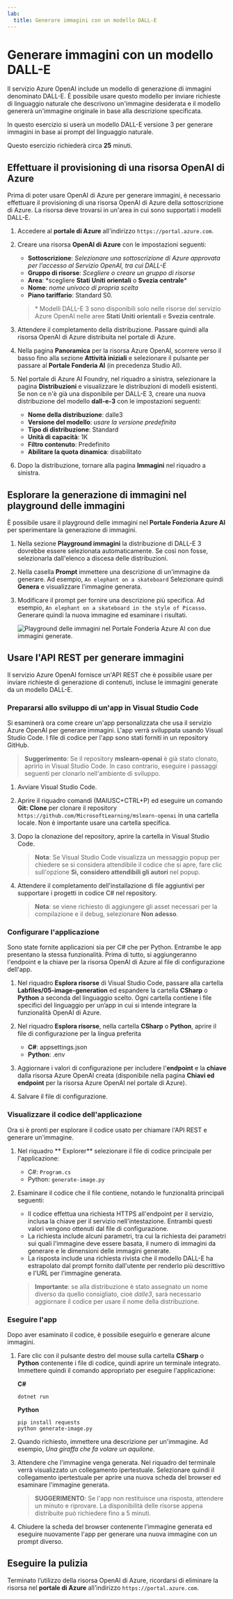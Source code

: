 ```yaml
---
lab:
  title: Generare immagini con un modello DALL-E
---
```


# Generare immagini con un modello DALL-E

Il servizio Azure OpenAI include un modello di generazione di immagini denominato DALL-E. È possibile usare questo modello per inviare richieste di linguaggio naturale che descrivono un'immagine desiderata e il modello genererà un'immagine originale in base alla descrizione specificata.

In questo esercizio si userà un modello DALL-E versione 3 per generare immagini in base ai prompt del linguaggio naturale.

Questo esercizio richiederà circa **25** minuti.

## Effettuare il provisioning di una risorsa OpenAI di Azure

Prima di poter usare OpenAI di Azure per generare immagini, è necessario effettuare il provisioning di una risorsa OpenAI di Azure della sottoscrizione di Azure. La risorsa deve trovarsi in un'area in cui sono supportati i modelli DALL-E.

1. Accedere al **portale di Azure** all'indirizzo `https://portal.azure.com`.
1. Creare una risorsa **OpenAI di Azure** con le impostazioni seguenti:
    - **Sottoscrizione**: *Selezionare una sottoscrizione di Azure approvata per l'accesso al Servizio OpenAI, tra cui DALL-E*
    - **Gruppo di risorse**: *Scegliere o creare un gruppo di risorse*
    - **Area**: *scegliere **Stati Uniti orientali** o **Svezia centrale**\*
    - **Nome**: *nome univoco di propria scelta*
    - **Piano tariffario**: Standard S0.

    > \* Modelli DALL-E 3 sono disponibili solo nelle risorse del servizio Azure OpenAI nelle aree **Stati Uniti orientali** e **Svezia centrale**.

1. Attendere il completamento della distribuzione. Passare quindi alla risorsa OpenAI di Azure distribuita nel portale di Azure.
1. Nella pagina **Panoramica** per la risorsa Azure OpenAI, scorrere verso il basso fino alla sezione **Attività iniziali** e selezionare il pulsante per passare al **Portale Fonderia AI** (in precedenza Studio AI).
1. Nel portale di Azure AI Foundry, nel riquadro a sinistra, selezionare la pagina **Distribuzioni** e visualizzare le distribuzioni di modelli esistenti. Se non ce n'è già una disponibile per DALL-E 3, creare una nuova distribuzione del modello **dall-e-3** con le impostazioni seguenti:
    - **Nome della distribuzione**: dalle3
    - **Versione del modello**: *usare la versione predefinita*
    - **Tipo di distribuzione**: Standard
    - **Unità di capacità**: 1K
    - **Filtro contenuto**: Predefinito
    - **Abilitare la quota dinamica**: disabilitato
1. Dopo la distribuzione, tornare alla pagina **Immagini** nel riquadro a sinistra.

## Esplorare la generazione di immagini nel playground delle immagini

È possibile usare il playground delle immagini nel **Portale Fonderia Azure AI** per sperimentare la generazione di immagini.

1. Nella sezione **Playground immagini** la distribuzione di DALL-E 3 dovrebbe essere selezionata automaticamente. Se così non fosse, selezionarla dall'elenco a discesa delle distribuzioni.
1. Nella casella **Prompt** immettere una descrizione di un'immagine da generare. Ad esempio, `An elephant on a skateboard` Selezionare quindi **Genera** e visualizzare l'immagine generata.

1. Modificare il prompt per fornire una descrizione più specifica. Ad esempio, `An elephant on a skateboard in the style of Picasso`. Generare quindi la nuova immagine ed esaminare i risultati.

    ![Playground delle immagini nel Portale Fonderia Azure AI con due immagini generate.](../media/images-playground-new-style.png)

## Usare l'API REST per generare immagini

Il servizio Azure OpenAI fornisce un'API REST che è possibile usare per inviare richieste di generazione di contenuti, incluse le immagini generate da un modello DALL-E.

### Prepararsi allo sviluppo di un'app in Visual Studio Code

Si esaminerà ora come creare un'app personalizzata che usa il servizio Azure OpenAI per generare immagini. L'app verrà sviluppata usando Visual Studio Code. I file di codice per l'app sono stati forniti in un repository GitHub.

> **Suggerimento**: Se il repository **mslearn-openai** è già stato clonato, aprirlo in Visual Studio Code. In caso contrario, eseguire i passaggi seguenti per clonarlo nell'ambiente di sviluppo.

1. Avviare Visual Studio Code.
2. Aprire il riquadro comandi (MAIUSC+CTRL+P) ed eseguire un comando **Git: Clone** per clonare il repository `https://github.com/MicrosoftLearning/mslearn-openai` in una cartella locale. Non è importante usare una cartella specifica.
3. Dopo la clonazione del repository, aprire la cartella in Visual Studio Code.

    > **Nota**: Se Visual Studio Code visualizza un messaggio popup per chiedere se si considera attendibile il codice che si apre, fare clic sull'opzione **Sì, considero attendibili gli autori** nel popup.

4. Attendere il completamento dell'installazione di file aggiuntivi per supportare i progetti in codice C# nel repository.

    > **Nota**: se viene richiesto di aggiungere gli asset necessari per la compilazione e il debug, selezionare **Non adesso**.

### Configurare l'applicazione

Sono state fornite applicazioni sia per C# che per Python. Entrambe le app presentano la stessa funzionalità. Prima di tutto, si aggiungeranno l'endpoint e la chiave per la risorsa OpenAI di Azure al file di configurazione dell'app.

1. Nel riquadro **Esplora risorse** di Visual Studio Code, passare alla cartella **Labfiles/05-image-generation** ed espandere la cartella **CSharp** o **Python** a seconda del linguaggio scelto. Ogni cartella contiene i file specifici del linguaggio per un’app in cui si intende integrare la funzionalità OpenAI di Azure.
2. Nel riquadro **Esplora risorse**, nella cartella **CSharp** o **Python**, aprire il file di configurazione per la lingua preferita

    - **C#**: appsettings.json
    - **Python**: .env
    
3. Aggiornare i valori di configurazione per includere l'**endpoint** e la **chiave** dalla risorsa Azure OpenAl creata (disponibile nella pagina **Chiavi ed endpoint** per la risorsa Azure OpenAI nel portale di Azure).
4. Salvare il file di configurazione.

### Visualizzare il codice dell'applicazione

Ora si è pronti per esplorare il codice usato per chiamare l'API REST e generare un'immagine.

1. Nel riquadro ** Explorer** selezionare il file di codice principale per l'applicazione:

    - C#: `Program.cs`
    - Python: `generate-image.py`

2. Esaminare il codice che il file contiene, notando le funzionalità principali seguenti:
    - Il codice effettua una richiesta HTTPS all'endpoint per il servizio, inclusa la chiave per il servizio nell'intestazione. Entrambi questi valori vengono ottenuti dal file di configurazione.
    - La richiesta include alcuni parametri, tra cui la richiesta dei parametri sui quali l'immagine deve essere basata, il numero di immagini da generare e le dimensioni delle immagini generate.
    - La risposta include una richiesta rivista che il modello DALL-E ha estrapolato dal prompt fornito dall'utente per renderlo più descrittivo e l'URL per l'immagine generata.
    
    > **Importante**: se alla distribuzione è stato assegnato un nome diverso da quello consigliato, cioè *dalle3*, sarà necessario aggiornare il codice per usare il nome della distribuzione.

### Eseguire l'app

Dopo aver esaminato il codice, è possibile eseguirlo e generare alcune immagini.

1. Fare clic con il pulsante destro del mouse sulla cartella **CSharp** o **Python** contenente i file di codice, quindi aprire un terminale integrato. Immettere quindi il comando appropriato per eseguire l'applicazione:

   **C#**
   ```
   dotnet run
   ```
   
   **Python**
   ```
   pip install requests
   python generate-image.py
   ```

3. Quando richiesto, immettere una descrizione per un'immagine. Ad esempio, *Una giraffa che fa volare un aquilone*.

4. Attendere che l'immagine venga generata. Nel riquadro del terminale verrà visualizzato un collegamento ipertestuale. Selezionare quindi il collegamento ipertestuale per aprire una nuova scheda del browser ed esaminare l'immagine generata.

   > **SUGGERIMENTO**: Se l'app non restituisce una risposta, attendere un minuto e riprovare. La disponibilità delle risorse appena distribuite può richiedere fino a 5 minuti.

5. Chiudere la scheda del browser contenente l'immagine generata ed eseguire nuovamente l'app per generare una nuova immagine con un prompt diverso.

## Eseguire la pulizia

Terminato l’utilizzo della risorsa OpenAI di Azure, ricordarsi di eliminare la risorsa nel **portale di Azure** all'indirizzo `https://portal.azure.com`.
